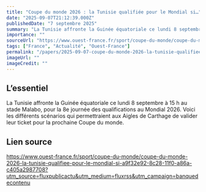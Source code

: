 ```yaml
---
title: "Coupe du monde 2026 : la Tunisie qualifiée pour le Mondial si…"
date: "2025-09-07T21:12:39.000Z"
publishedDate: "7 septembre 2025"
summary: "La Tunisie affronte la Guinée équatoriale ce lundi 8 septembre à 15 h au stade Malabo, pour la 8e journée des qualifications au Mondial 2026. Voici les différents scénarios qui permettraient aux Aigles de Carthage de valider leur ticket pour la prochaine Coupe du monde."
importance: ""
sourceUrl: "https://www.ouest-france.fr/sport/coupe-du-monde/coupe-du-monde-2026-la-tunisie-qualifiee-pour-le-mondial-si-a9f32e92-8c28-11f0-a86a-c405a2987708?utm_source=fluxpublicactu&utm_medium=fluxrss&utm_campaign=banquedecontenu"
tags: ["France", "Actualité", "Ouest-France"]
permalink: "/papers/2025-09-07-coupe-du-monde-2026-la-tunisie-qualifiee-pour-le-mondial-si"
imageUrl: ""
imageCredit: ""
---
```


## L’essentiel

La Tunisie affronte la Guinée équatoriale ce lundi 8 septembre à 15 h au stade Malabo, pour la 8e journée des qualifications au Mondial 2026. Voici les différents scénarios qui permettraient aux Aigles de Carthage de valider leur ticket pour la prochaine Coupe du monde.

## Lien source

https://www.ouest-france.fr/sport/coupe-du-monde/coupe-du-monde-2026-la-tunisie-qualifiee-pour-le-mondial-si-a9f32e92-8c28-11f0-a86a-c405a2987708?utm_source=fluxpublicactu&utm_medium=fluxrss&utm_campaign=banquedecontenu
